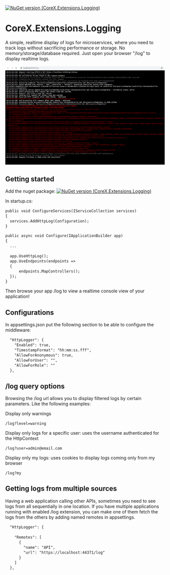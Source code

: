 [![NuGet version (CoreX.Extensions.Logging)](https://img.shields.io/nuget/v/CoreX.Extensions.Logging.svg?style=flat-square)](https://www.nuget.org/packages/CoreX.Extensions.Logging/)

# CoreX.Extensions.Logging
A simple, realtime display of logs for microservices, where you need to track logs without sacrificing performance or storage. No memory/storage/database required. Just open your browser "/log" to display realtime logs.

![image.png](../../images/Log.PNG)

## Getting started

Add the nuget package: [![NuGet version (CoreX.Extensions.Logging)](https://img.shields.io/nuget/v/CoreX.Extensions.Logging.svg?style=flat-square)](https://www.nuget.org/packages/CoreX.Extensions.Logging/)

In startup.cs:
```
public void ConfigureServices(IServiceCollection services)
{
  services.AddHttpLog(Configuration);
}
```
```
public async void Configure(IApplicationBuilder app)
{
  ...
  
  app.UseHttpLog();
  app.UseEndpoints(endpoints =>
  {
      endpoints.MapControllers();
  });
}

```
Then browse your app /log to view a realtime console view of your application!

## Configurations 
In appsettings.json put the following section to be able to configure the middleware:
```
  "HttpLogger": {
    "Enabled": true,
    "TimestampFormat": "hh:mm:ss.fff",
    "AllowForAnonymous": true,
    "AllowForUser": "",
    "AllowForRole": ""
  },
```

## /log query options
Browsing the /log url allows you to display filtered logs by certain parameters. Like the following examples:

Display only warnings
```
/log?level=warning
```

Display only logs for a specific user: uses the username authenticated for the HttpContext
```
/log?user=admin@email.com
```

Display only my logs: uses cookies to display logs coming only from my browser
```
/log?my
```


## Getting logs from multiple sources
Having a web application calling other APIs, sometimes you need to see logs from all sequentially in one location. If you have multiple applications running with enabled /log extension, you can make one of them fetch the logs from the others by adding named remotes in appsettings.

```
  "HttpLogger": {

    "Remotes": [
      {
        "name": "API",
        "url": "https://localhost:44371/log"
      }
    ]
  },
```

